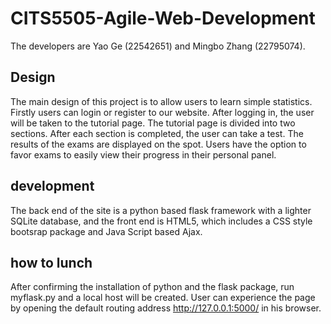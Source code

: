 # CITS5505-Agile-Web-Development
The developers are Yao Ge (22542651) and Mingbo Zhang (22795074).
## Design
The main design of this project is to allow users to learn simple statistics. Firstly users can login or register to our website. After logging in, the user will be taken to the tutorial page. The tutorial page is divided into two sections. After each section is completed, the user can take a test. The results of the exams are displayed on the spot. Users have the option to favor exams to easily view their progress in their personal panel.
## development
The back end of the site is a python based flask framework with a lighter SQLite database, and the front end is HTML5, which includes a CSS style bootsrap package and Java Script based Ajax. 
## how to lunch
After confirming the installation of python and the flask package, run myflask.py and a local host will be created. User can experience the page by opening the default routing address http://127.0.0.1:5000/ in his browser.
